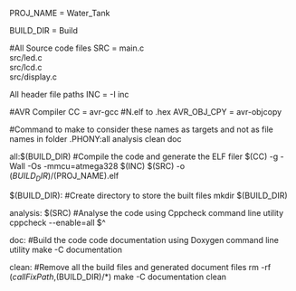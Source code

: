 PROJ_NAME = Water_Tank

BUILD_DIR = Build

#All Source code files
SRC = main.c\
src/led.c\
src/lcd.c\
src/display.c

All header file paths
INC = -I inc
				
#AVR Compiler
	  CC = avr-gcc
#N.elf to .hex
	  AVR_OBJ_CPY = avr-objcopy 

#Command to make to consider these names as targets and not as file names in folder
.PHONY:all analysis clean doc

all:$(BUILD_DIR)
#Compile the code and generate the ELF filer
	$(CC) -g -Wall -Os -mmcu=atmega328  $(INC) $(SRC) -o $(BUILD_DIR)/$(PROJ_NAME).elf

$(BUILD_DIR):
#Create directory to store the built files
	mkdir $(BUILD_DIR)

analysis: $(SRC)
#Analyse the code using Cppcheck command line utility
	cppcheck --enable=all $^

doc:
#Build the code code documentation using Doxygen command line utility
	make -C documentation

clean:
#Remove all the build files and generated document files
	rm -rf $(call FixPath,$(BUILD_DIR)/*)
	make -C documentation clean
	
